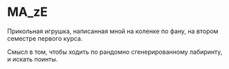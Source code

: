 # MA_zE
Прикольная игрушка, написанная мной на коленке по фану, на втором семестре первого курса.

Смысл в том, чтобы ходить по рандомно сгенерированному лабиринту, и искать поинты.
